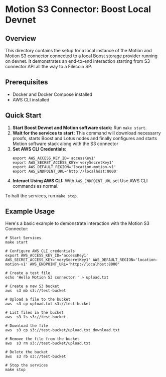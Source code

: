 # Motion S3 Connector: Boost Local Devnet

## Overview
This directory contains the setup for a local instance of the Motion and Motion S3 connector connected to a local Boost storage provider running on devnet.
It demonstrates an end-to-end interaction starting from S3 connector API all the way to a Filecoin SP.

## Prerequisites
- Docker and Docker Compose installed
- AWS CLI installed

## Quick Start
1. **Start Boost Devnet and Motion software stack:** Run `make start`.
2. **Wait for the services to start:** This command will download necessarry proofs, starts Boost and Lotus nodes and finally configures and starts Motion software stack along with the S3 connector
3. **Set AWS CLI Credentials:**
   ```
   export AWS_ACCESS_KEY_ID='accessKey1'
   export AWS_SECRET_ACCESS_KEY='verySecretKey1'
   export AWS_DEFAULT_REGION='location-motion-v1'
   export AWS_ENDPOINT_URL='http://localhost:8000'
   ```
4. **Interact Using AWS CLI:** With `AWS_ENDPOINT_URL` set Use AWS CLI commands as normal.

To halt the services, run `make stop`.

## Example Usage
Here's a basic example to demonstrate interaction with the Motion S3 Connector:
```shell
# Start Services
make start

# Configure AWS CLI credentials
export AWS_ACCESS_KEY_ID='accessKey1' AWS_SECRET_ACCESS_KEY='verySecretKey1' AWS_DEFAULT_REGION='location-motion-v1' AWS_ENDPOINT_URL='http://localhost:8000'

# Create a test file
echo 'Hello Motion S3 connector!' > upload.txt

# Create a new S3 bucket
aws  s3 mb s3://test-bucket

# Upload a file to the bucket
aws  s3 cp upload.txt s3://test-bucket

# List files in the bucket
aws  s3 ls s3://test-bucket

# Download the file
aws  s3 cp s3://test-bucket/upload.txt download.txt

# Remove the file from the bucket
aws  s3 rm s3://test-bucket/upload.txt

# Delete the bucket
aws  s3 rb s3://test-bucket

# Stop the services
make stop
```
